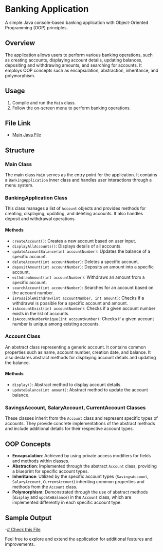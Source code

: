 # Banking Application

A simple Java console-based banking application with Object-Oriented Programming (OOP) principles.

## Overview

The application allows users to perform various banking operations, such as creating accounts, displaying account details, updating balances, depositing and withdrawing amounts, and searching for accounts. It employs OOP concepts such as encapsulation, abstraction, inheritance, and polymorphism.

## Usage

1. Compile and run the `Main` class. 
2. Follow the on-screen menu to perform banking operations.

## File Link
- [Main Java File](https://github.com/RaiyanMahin/Java-Project/blob/main/Java%20Project/src/Main.java)

## Structure

### Main Class

The main class `Main` serves as the entry point for the application. It contains a `BankingApplication` inner class and handles user interactions through a menu system.

### BankingApplication Class

This class manages a list of `Account` objects and provides methods for creating, displaying, updating, and deleting accounts. It also handles deposit and withdrawal operations.

#### Methods

- `createAccount()`: Creates a new account based on user input.
- `displayAllAccounts()`: Displays details of all accounts.
- `updateAccountBalance(int accountNumber)`: Updates the balance of a specific account.
- `deleteAccount(int accountNumber)`: Deletes a specific account.
- `depositAmount(int accountNumber)`: Deposits an amount into a specific account.
- `withdrawAmount(int accountNumber)`: Withdraws an amount from a specific account.
- `searchAccount(int accountNumber)`: Searches for an account based on the account number.
- `isPossibleWithdraw(int accountNumber, int amount)`: Checks if a withdrawal is possible for a specific account and amount.
- `isAccountExist(int accountNumber)`: Checks if a given account number exists in the list of accounts.
- `isAccountNumberUnique(int accountNumber)`: Checks if a given account number is unique among existing accounts.

### Account Class

An abstract class representing a generic account. It contains common properties such as name, account number, creation date, and balance. It also declares abstract methods for displaying account details and updating the balance.

#### Methods

- `display()`: Abstract method to display account details.
- `updateBalance(int amount)`: Abstract method to update the account balance.

### SavingsAccount, SalaryAccount, CurrentAccount Classes

These classes inherit from the `Account` class and represent specific types of accounts. They provide concrete implementations of the abstract methods and include additional details for their respective account types.

## OOP Concepts

- **Encapsulation**: Achieved by using private access modifiers for fields and methods within classes.
- **Abstraction**: Implemented through the abstract `Account` class, providing a blueprint for specific account types.
- **Inheritance**: Utilized by the specific account types (`SavingsAccount`, `SalaryAccount`, `CurrentAccount`) inheriting common properties and methods from the `Account` class.
- **Polymorphism**: Demonstrated through the use of abstract methods (`display` and `updateBalance`) in the `Account` class, which are implemented differently in each specific account type.

## Sample Output

-[# Check this File](https://github.com/RaiyanMahin/Java-Project/blob/main/Sample%20Output%20of%20BankingApplication.pdf)

Feel free to explore and extend the application for additional features and improvements.

